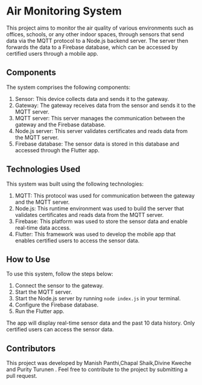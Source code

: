# Air Monitoring System

This project aims to monitor the air quality of various environments such as offices, schools, or any other indoor spaces, through sensors that send data via the MQTT protocol to a Node.js backend server. The server then forwards the data to a Firebase database, which can be accessed by certified users through a mobile app.

## Components
The system comprises the following components:

1. Sensor: This device collects data and sends it to the gateway.
2. Gateway: The gateway receives data from the sensor and sends it to the MQTT server.
3. MQTT server: This server manages the communication between the gateway and the Firebase database.
4. Node.js server: This server validates certificates and reads data from the MQTT server.
5. Firebase database: The sensor data is stored in this database and accessed through the Flutter app.

## Technologies Used
This system was built using the following technologies:

1. MQTT: This protocol was used for communication between the gateway and the MQTT server.
2. Node.js: This runtime environment was used to build the server that validates certificates and reads data from the MQTT server.
3. Firebase: This platform was used to store the sensor data and enable real-time data access.
4. Flutter: This framework was used to develop the mobile app that enables certified users to access the sensor data.

## How to Use
To use this system, follow the steps below:

1. Connect the sensor to the gateway.
2. Start the MQTT server.
3. Start the Node.js server by running `node index.js` in your terminal.
4. Configure the Firebase database.
5. Run the Flutter app.

The app will display real-time sensor data and the past 10 data history. Only certified users can access the sensor data.

## Contributors
This project was developed by Manish Panthi,Chapal Shaik,Divine Kweche and Purity Turunen . Feel free to contribute to the project by submitting a pull request.
